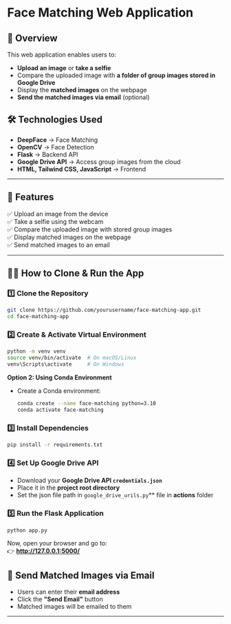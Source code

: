 # Face Matching Web Application  

## 📌 Overview  
This web application enables users to:
- **Upload an image** or **take a selfie**  
- Compare the uploaded image with **a folder of group images stored in Google Drive**  
- Display the **matched images** on the webpage  
- **Send the matched images via email** (optional)  

## 🛠 Technologies Used  
- **DeepFace** → Face Matching  
- **OpenCV** → Face Detection  
- **Flask** → Backend API  
- **Google Drive API** → Access group images from the cloud  
- **HTML, Tailwind CSS, JavaScript** → Frontend  

---

## 🚀 Features  
✅ Upload an image from the device  
✅ Take a selfie using the webcam  
✅ Compare the uploaded image with stored group images  
✅ Display matched images on the webpage  
✅ Send matched images to an email  

---

## 💂‍♂️ How to Clone & Run the App  

### **1️⃣ Clone the Repository**  
```sh
git clone https://github.com/yourusername/face-matching-app.git
cd face-matching-app
```

### **2️⃣ Create & Activate Virtual Environment**  
```sh
python -m venv venv
source venv/bin/activate  # On macOS/Linux
venv\Scripts\activate     # On Windows
```


**Option 2: Using Conda Environment**
   - Create a Conda environment:
     ```bash
     conda create --name face-matching python=3.10
     conda activate face-matching
     ```

### **3️⃣ Install Dependencies**  
```sh
pip install -r requirements.txt
```

### **4️⃣ Set Up Google Drive API**  
- Download your **Google Drive API `credentials.json`**  
- Place it in the **project root directory**  
- Set the json file path in `google_drive_urils.py`** file in **actions** folder

### **5️⃣ Run the Flask Application**  
```sh
python app.py
```
Now, open your browser and go to:  
👉 **http://127.0.0.1:5000/**  


## 📩 Send Matched Images via Email  
- Users can enter their **email address**  
- Click the **"Send Email"** button  
- Matched images will be emailed to them  

---


